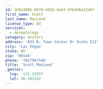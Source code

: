 ```yaml
---
id: 1b9a380b-6b74-4d2b-beb3-4fbd46e13eb7
first_name: Scott
last_name: MacLeod
license_type: DO
services:
  - dermatology
category: doctors
address: '653 N. Town Center Dr Suite 512'
city: 'Las Vegas'
state: NV
zip: '89144'
phone: '7027967546'
title: 'Scott MacLeod'
_geoloc:
  lng: -115.32557
  lat: 36.181142
---
```

